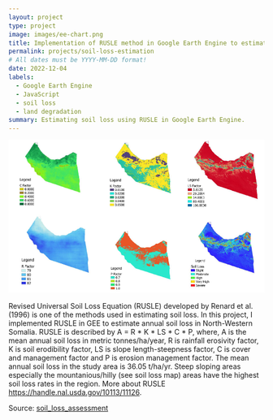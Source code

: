 ```yaml
---
layout: project
type: project
image: images/ee-chart.png
title: Implementation of RUSLE method in Google Earth Engine to estimate soil loss
permalink: projects/soil-loss-estimation
# All dates must be YYYY-MM-DD format!
date: 2022-12-04
labels:
  - Google Earth Engine
  - JavaScript
  - soil loss
  - land degradation
summary: Estimating soil loss using RUSLE in Google Earth Engine.
---
```


<div class="ui small rounded images">
  <img class="ui image" src="../images/combined.PNG">
 </div>


Revised Universal Soil Loss Equation (RUSLE) developed by Renard et al. (1996) is one of the methods used in estimating soil loss. In this project, I implemented RUSLE in GEE to estimate annual soil loss in North-Western Somalia. RUSLE is described by A = R * K * LS * C * P, where, A is the mean annual soil loss in metric tonnes/ha/year, R is rainfall erosivity factor, K is soil erodibility factor, LS is slope length-steepness factor, C is cover and management factor and P is erosion management factor. The mean annual soil loss in the study area is 36.05 t/ha/yr. Steep sloping areas especially the mountanious/hilly (see soil loss map) areas have the highest soil loss rates in the region. More about RUSLE https://handle.nal.usda.gov/10113/11126.

Source: <a href="https://github.com/japhethkimeu/soil_loss_assessment"><i class="large github icon "></i>soil_loss_assessment</a>

